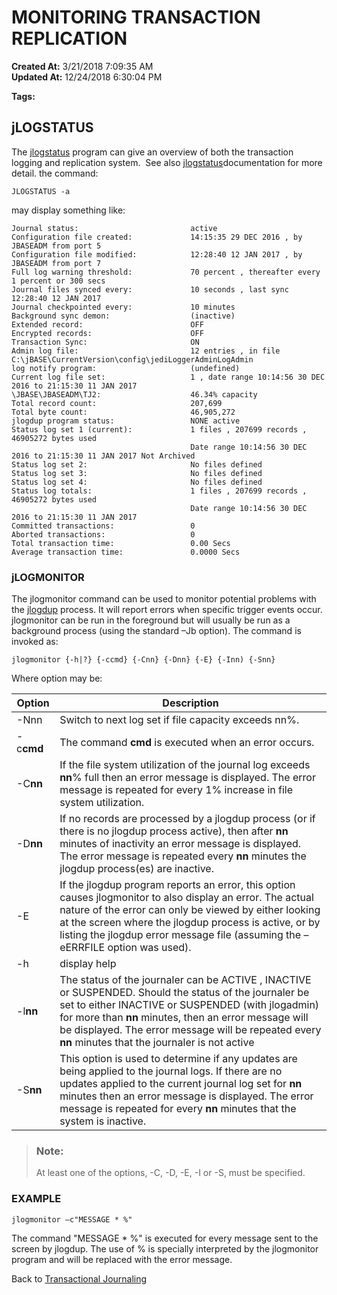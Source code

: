 # MONITORING TRANSACTION REPLICATION

**Created At:** 3/21/2018 7:09:35 AM  
**Updated At:** 12/24/2018 6:30:04 PM  

**Tags:**
<badge text='tj' vertical='middle' />
<badge text='monitoring' vertical='middle' />
<badge text='transaction replication' vertical='middle' />
<badge text='jlogmonitor' vertical='middle' />
<badge text='jlogstatus' vertical='middle' />

## jLOGSTATUS

The [jlogstatus](305935-jlogstatus) program can give an overview of both the transaction logging and replication system.  See also [jlogstatus](305935-jlogstatus)documentation for more detail. the command:

```
JLOGSTATUS -a
```

may display something like:

```
Journal status:                         active
Configuration file created:             14:15:35 29 DEC 2016 , by JBASEADM from port 5
Configuration file modified:            12:28:40 12 JAN 2017 , by JBASEADM from port 7
Full log warning threshold:             70 percent , thereafter every 1 percent or 300 secs
Journal files synced every:             10 seconds , last sync 12:28:40 12 JAN 2017
Journal checkpointed every:             10 minutes
Background sync demon:                  (inactive)
Extended record:                        OFF
Encrypted records:                      OFF
Transaction Sync:                       ON
Admin log file:                         12 entries , in file C:\jBASE\CurrentVersion\config\jediLoggerAdminLogAdmin 
log notify program:                     (undefined)
Current log file set:                   1 , date range 10:14:56 30 DEC 2016 to 21:15:30 11 JAN 2017
\JBASE\JBASEADM\TJ2:                    46.34% capacity
Total record count:                     207,699
Total byte count:                       46,905,272
jlogdup program status:                 NONE active
Status log set 1 (current):             1 files , 207699 records , 46905272 bytes used 
                                        Date range 10:14:56 30 DEC 2016 to 21:15:30 11 JAN 2017 Not Archived
Status log set 2:                       No files defined
Status log set 3:                       No files defined
Status log set 4:                       No files defined
Status log totals:                      1 files , 207699 records , 46905272 bytes used 
                                        Date range 10:14:56 30 DEC 2016 to 21:15:30 11 JAN 2017
Committed transactions:                 0
Aborted transactions:                   0
Total transaction time:                 0.00 Secs
Average transaction time:               0.0000 Secs
```

### 


### jLOGMONITOR

The jlogmonitor command can be used to monitor potential problems with the [jlogdup](305930-jlogdup) process. It will report errors when specific trigger events occur. jlogmonitor can be run in the foreground but will usually be run as a background process (using the standard –Jb option). The command is invoked as:

```
jlogmonitor {-h|?} {-ccmd} {-Cnn} {-Dnn} {-E} {-Inn) {-Snn}
```

Where option may be:


| Option<br> | Description<br> |
| --- | --- |
| -Nnn<br> | Switch to next log set if file capacity exceeds nn%.<br> |
| -c**cmd** <br> | The command **cmd** is executed when an error occurs.<br> |
| -C**nn** <br> | If the file system utilization of the journal log exceeds **nn**% full then an error message is displayed. The error message is repeated for every 1% increase in file system utilization.<br> |
| -D**nn** <br> | If no records are processed by a jlogdup process (or if there is no jlogdup process active), then after **nn** minutes of inactivity an error message is displayed. The error message is repeated every **nn** minutes the jlogdup process(es) are inactive.<br> |
| -E<br> | If the jlogdup program reports an error, this option causes jlogmonitor to also display an error. The actual nature of the error can only be viewed by either looking at the screen where the jlogdup process is active, or by listing the jlogdup error message file (assuming the –eERRFILE option was used).<br> |
| -h<br> | display help<br> |
| -l**nn** <br> | The status of the journaler can be ACTIVE , INACTIVE or SUSPENDED. Should the status of the journaler be set to either INACTIVE or SUSPENDED (with jlogadmin) for more than **nn** minutes, then an error message will be displayed. The error message will be repeated every **nn** minutes that the journaler is not active<br> |
| -S**nn** <br> | This option is used to determine if any updates are being applied to the journal logs. If there are no updates applied to the current journal log set for **nn** minutes then an error message is displayed. The error message is repeated for every **nn** minutes that the system is inactive.<br> |





> ### Note:
> 
> At least one of the options, -C, -D, -E, -I or -S, must be specified.




### EXAMPLE

```
jlogmonitor –c"MESSAGE * %"
```

The command "MESSAGE \* %" is executed for every message sent to the screen by jlogdup. The use of % is specially interpreted by the jlogmonitor program and will be replaced with the error message.



Back to [Transactional Journaling](introduction-to-transactional-journaling)
